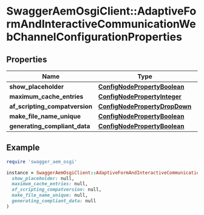# SwaggerAemOsgiClient::AdaptiveFormAndInteractiveCommunicationWebChannelConfigurationProperties

## Properties

| Name | Type | Description | Notes |
| ---- | ---- | ----------- | ----- |
| **show_placeholder** | [**ConfigNodePropertyBoolean**](ConfigNodePropertyBoolean.md) |  | [optional] |
| **maximum_cache_entries** | [**ConfigNodePropertyInteger**](ConfigNodePropertyInteger.md) |  | [optional] |
| **af_scripting_compatversion** | [**ConfigNodePropertyDropDown**](ConfigNodePropertyDropDown.md) |  | [optional] |
| **make_file_name_unique** | [**ConfigNodePropertyBoolean**](ConfigNodePropertyBoolean.md) |  | [optional] |
| **generating_compliant_data** | [**ConfigNodePropertyBoolean**](ConfigNodePropertyBoolean.md) |  | [optional] |

## Example

```ruby
require 'swagger_aem_osgi'

instance = SwaggerAemOsgiClient::AdaptiveFormAndInteractiveCommunicationWebChannelConfigurationProperties.new(
  show_placeholder: null,
  maximum_cache_entries: null,
  af_scripting_compatversion: null,
  make_file_name_unique: null,
  generating_compliant_data: null
)
```

